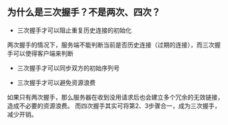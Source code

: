 ## 为什么是三次握手？不是两次、四次？

- 三次握手才可以阻止重复历史连接的初始化

两次握手的情况下，服务端不能判断当前是否历史连接（过期的连接），而三次握手可以使得客户端来判断

- 三次握手才可以同步双方的初始序列号

- 三次握手才可以避免资源浪费

如果只有两次握手，那么服务器在收到没用请求后也会建立多个冗余的无效链接，造成不必要的资源浪费。
而四次握手其实可将第2、3步骤合一，成为三次握手，减少开销。